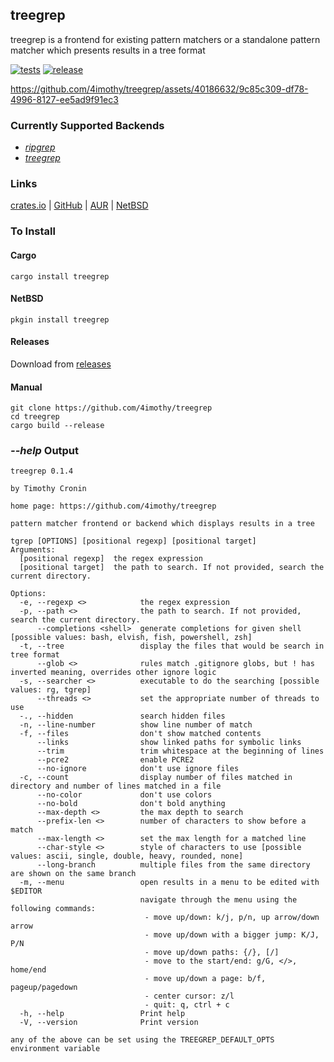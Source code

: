 ## treegrep

treegrep is a frontend for existing pattern matchers or a standalone pattern matcher which presents results in a tree format

[![tests](https://github.com/4imothy/treegrep/actions/workflows/ci.yml/badge.svg)](https://github.com/4imothy/treegrep/actions)
[![release](https://github.com/4imothy/treegrep/actions/workflows/cr.yml/badge.svg)](https://github.com/4imothy/treegrep/actions)


https://github.com/4imothy/treegrep/assets/40186632/9c85c309-df78-4996-8127-ee5ad9f91ec3


### Currently Supported Backends
- *[ripgrep](https://github.com/BurntSushi/ripgrep)*
- *[treegrep](https://github.com/4imothy/treegrep)*

### Links
[crates.io](https://crates.io/crates/treegrep) | [GitHub](https://github.com/4imothy/treegrep) | [AUR](https://aur.archlinux.org/packages/treegrep-bin) | [NetBSD](https://pkgsrc.se/sysutils/treegrep)

### To Install

#### Cargo
```
cargo install treegrep
```

#### NetBSD
```
pkgin install treegrep
```

#### Releases
Download from [releases](https://github.com/4imothy/treegrep/releases/)

#### Manual
```
git clone https://github.com/4imothy/treegrep
cd treegrep
cargo build --release
```

### *--help* Output
```
treegrep 0.1.4

by Timothy Cronin

home page: https://github.com/4imothy/treegrep

pattern matcher frontend or backend which displays results in a tree

tgrep [OPTIONS] [positional regexp] [positional target]
Arguments:
  [positional regexp]  the regex expression
  [positional target]  the path to search. If not provided, search the current directory.

Options:
  -e, --regexp <>            the regex expression
  -p, --path <>              the path to search. If not provided, search the current directory.
      --completions <shell>  generate completions for given shell [possible values: bash, elvish, fish, powershell, zsh]
  -t, --tree                 display the files that would be search in tree format
      --glob <>              rules match .gitignore globs, but ! has inverted meaning, overrides other ignore logic
  -s, --searcher <>          executable to do the searching [possible values: rg, tgrep]
      --threads <>           set the appropriate number of threads to use
  -., --hidden               search hidden files
  -n, --line-number          show line number of match
  -f, --files                don't show matched contents
      --links                show linked paths for symbolic links
      --trim                 trim whitespace at the beginning of lines
      --pcre2                enable PCRE2
      --no-ignore            don't use ignore files
  -c, --count                display number of files matched in directory and number of lines matched in a file
      --no-color             don't use colors
      --no-bold              don't bold anything
      --max-depth <>         the max depth to search
      --prefix-len <>        number of characters to show before a match
      --max-length <>        set the max length for a matched line
      --char-style <>        style of characters to use [possible values: ascii, single, double, heavy, rounded, none]
      --long-branch          multiple files from the same directory are shown on the same branch
  -m, --menu                 open results in a menu to be edited with $EDITOR
                             navigate through the menu using the following commands:
                              - move up/down: k/j, p/n, up arrow/down arrow
                              - move up/down with a bigger jump: K/J, P/N
                              - move up/down paths: {/}, [/]
                              - move to the start/end: g/G, </>, home/end
                              - move up/down a page: b/f, pageup/pagedown
                              - center cursor: z/l
                              - quit: q, ctrl + c
  -h, --help                 Print help
  -V, --version              Print version

any of the above can be set using the TREEGREP_DEFAULT_OPTS environment variable
```
